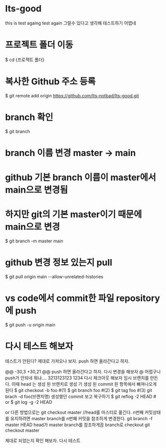 # Its-good
this is test againg
test again
그럴수 있다고 생각해 테스트하기 어렵네
# 프로젝트 폴더 이동
$ cd {프로젝트 폴더}

# 복사한 Github 주소 등록
$ git remote add origin https://github.com/Its-notbad/Its-good.git

# branch 확인
$ git branch

# branch 이름 변경 master -> main
# github 기본 branch 이름이 master에서 main으로 변경됨
# 하지만 git의 기본 master이기 때문에 main으로 변경
$ git branch -m master main

# github 변경 정보 있는지 pull
$ git pull origin main --allow-unrelated-histories

# vs code에서 commit한 파일 repository에 push
$ git push -u origin main

# 다시 테스트 해보자
테스트가 안된다?
제대로 가져오나 보자.
push 하면 올라간다고 하자.

@@ -30,3 +30,21 @@ push 하면 올라간다고 하자.
다시 변경을 해보자
@ 어렵구나
push가 안되네 뭐냐....
3213123123
1234
다시 체크아웃 해보자
임시 브랜치를 만든다. 이때 head 는 생성 된 브랜치로 생성
기 생성 된 commit 된 항목에서 빠져나오게 된다
$ git checkout -b foo #(1)
$ git branch foo #(2)
$ git tag foo #(3)
git brach -d foo(브랜치명)
생성했던 commit 보고 복구하기
$ git reflog -2 HEAD # or
$ git log -g -2 HEAD

or 다른 방법으로는
git checkout master //head를 마스터로 옮긴다.
n번째 커밋상태를 유지하려면 master branch를 n번째 커밋을
참조하게 변경한다.
git branch -f master HEAD
head가 master branch를 참조하게끔 branch로 checkout
git checkout master

제대로 되었는지 확인 해보자.
다시 테스트
